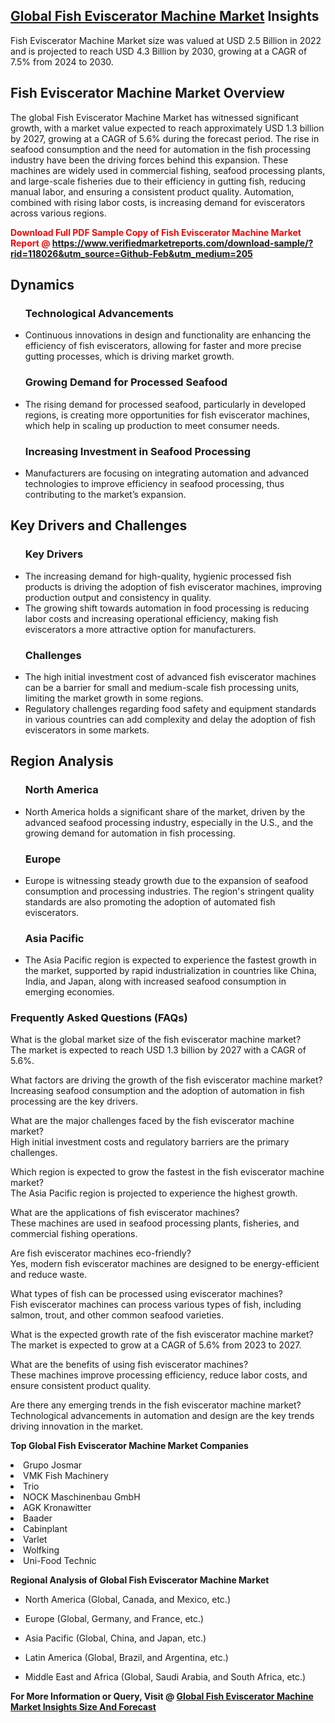 <h2><a href="https://www.verifiedmarketreports.com/download-sample/?rid=118026&amp;utm_source=Github&amp;utm_medium=205" target="_blank">Global Fish Eviscerator Machine Market</a> Insights</h2><p>Fish Eviscerator Machine Market size was valued at USD 2.5 Billion in 2022 and is projected to reach USD 4.3 Billion by 2030, growing at a CAGR of 7.5% from 2024 to 2030.</p><p><h2>Fish Eviscerator Machine Market Overview</h2> <p>The global Fish Eviscerator Machine Market has witnessed significant growth, with a market value expected to reach approximately USD 1.3 billion by 2027, growing at a CAGR of 5.6% during the forecast period. The rise in seafood consumption and the need for automation in the fish processing industry have been the driving forces behind this expansion. These machines are widely used in commercial fishing, seafood processing plants, and large-scale fisheries due to their efficiency in gutting fish, reducing manual labor, and ensuring a consistent product quality. Automation, combined with rising labor costs, is increasing demand for eviscerators across various regions.</p> <p><strong><p><span class=""><span style="color: #ff0000;"><strong>Download Full PDF Sample Copy of Fish Eviscerator Machine Market Report</strong> @ </span><a href="https://www.verifiedmarketreports.com/download-sample/?rid=118026&amp;utm_source=Github-Feb&amp;utm_medium=205" target="_blank">https://www.verifiedmarketreports.com/download-sample/?rid=118026&amp;utm_source=Github-Feb&amp;utm_medium=205</a></span></p></strong></p> <h2>Dynamics</h2> <ul> <h3>Technological Advancements</h3> <li>Continuous innovations in design and functionality are enhancing the efficiency of fish eviscerators, allowing for faster and more precise gutting processes, which is driving market growth.</li> <h3>Growing Demand for Processed Seafood</h3> <li>The rising demand for processed seafood, particularly in developed regions, is creating more opportunities for fish eviscerator machines, which help in scaling up production to meet consumer needs.</li> <h3>Increasing Investment in Seafood Processing</h3> <li>Manufacturers are focusing on integrating automation and advanced technologies to improve efficiency in seafood processing, thus contributing to the market’s expansion.</li> </ul> <h2>Key Drivers and Challenges</h2> <ul> <h3>Key Drivers</h3> <li>The increasing demand for high-quality, hygienic processed fish products is driving the adoption of fish eviscerator machines, improving production output and consistency in quality.</li> <li>The growing shift towards automation in food processing is reducing labor costs and increasing operational efficiency, making fish eviscerators a more attractive option for manufacturers.</li> <h3>Challenges</h3> <li>The high initial investment cost of advanced fish eviscerator machines can be a barrier for small and medium-scale fish processing units, limiting the market growth in some regions.</li> <li>Regulatory challenges regarding food safety and equipment standards in various countries can add complexity and delay the adoption of fish eviscerators in some markets.</li> </ul> <h2>Region Analysis</h2> <ul> <h3>North America</h3> <li>North America holds a significant share of the market, driven by the advanced seafood processing industry, especially in the U.S., and the growing demand for automation in fish processing.</li> <h3>Europe</h3> <li>Europe is witnessing steady growth due to the expansion of seafood consumption and processing industries. The region's stringent quality standards are also promoting the adoption of automated fish eviscerators.</li> <h3>Asia Pacific</h3> <li>The Asia Pacific region is expected to experience the fastest growth in the market, supported by rapid industrialization in countries like China, India, and Japan, along with increased seafood consumption in emerging economies.</li> </ul> <h3>Frequently Asked Questions (FAQs)</h3> <p>What is the global market size of the fish eviscerator machine market? <br> The market is expected to reach USD 1.3 billion by 2027 with a CAGR of 5.6%.</p> <p>What factors are driving the growth of the fish eviscerator machine market? <br> Increasing seafood consumption and the adoption of automation in fish processing are the key drivers.</p> <p>What are the major challenges faced by the fish eviscerator machine market? <br> High initial investment costs and regulatory barriers are the primary challenges.</p> <p>Which region is expected to grow the fastest in the fish eviscerator machine market? <br> The Asia Pacific region is projected to experience the highest growth.</p> <p>What are the applications of fish eviscerator machines? <br> These machines are used in seafood processing plants, fisheries, and commercial fishing operations.</p> <p>Are fish eviscerator machines eco-friendly? <br> Yes, modern fish eviscerator machines are designed to be energy-efficient and reduce waste.</p> <p>What types of fish can be processed using eviscerator machines? <br> Fish eviscerator machines can process various types of fish, including salmon, trout, and other common seafood varieties.</p> <p>What is the expected growth rate of the fish eviscerator machine market? <br> The market is expected to grow at a CAGR of 5.6% from 2023 to 2027.</p> <p>What are the benefits of using fish eviscerator machines? <br> These machines improve processing efficiency, reduce labor costs, and ensure consistent product quality.</p> <p>Are there any emerging trends in the fish eviscerator machine market? <br> Technological advancements in automation and design are the key trends driving innovation in the market.</p> </p><p><strong>Top Global Fish Eviscerator Machine Market Companies</strong></p><div data-test-id=""><p><li>Grupo Josmar</li><li> VMK Fish Machinery</li><li> Trio</li><li> NOCK Maschinenbau GmbH</li><li> AGK Kronawitter</li><li> Baader</li><li> Cabinplant</li><li> Varlet</li><li> Wolfking</li><li> Uni-Food Technic</li></p><div><strong>Regional Analysis of&nbsp;Global Fish Eviscerator Machine Market</strong></div><ul><li dir="ltr"><p dir="ltr">North America&nbsp;(Global, Canada, and Mexico, etc.)</p></li><li dir="ltr"><p dir="ltr">Europe (Global, Germany, and France, etc.)</p></li><li dir="ltr"><p dir="ltr">Asia Pacific&nbsp;(Global, China, and Japan, etc.)</p></li><li dir="ltr"><p dir="ltr">Latin America&nbsp;(Global, Brazil, and Argentina, etc.)</p></li><li dir="ltr">Middle East and Africa&nbsp;(Global, Saudi Arabia, and South Africa, etc.)</li></ul><p><strong>For More Information or Query, Visit @&nbsp;</strong><strong><a href="https://www.verifiedmarketreports.com/product/global-fish-eviscerator-machine-market-outlook/?utm_source=Github&amp;utm_medium=205" target="_blank">Global Fish Eviscerator Machine Market Insights Size And Forecast</a></strong></p></div>
